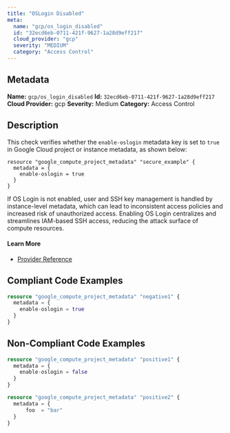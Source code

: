 ```yaml
---
title: "OSLogin Disabled"
meta:
  name: "gcp/os_login_disabled"
  id: "32ecd6eb-0711-421f-9627-1a28d9eff217"
  cloud_provider: "gcp"
  severity: "MEDIUM"
  category: "Access Control"
---
```

## Metadata
**Name:** `gcp/os_login_disabled`
**Id:** `32ecd6eb-0711-421f-9627-1a28d9eff217`
**Cloud Provider:** gcp
**Severity:** Medium
**Category:** Access Control
## Description
This check verifies whether the `enable-oslogin` metadata key is set to `true` in Google Cloud project or instance metadata, as shown below:

```
resource "google_compute_project_metadata" "secure_example" {
  metadata = {
    enable-oslogin = true
  }
}
```

If OS Login is not enabled, user and SSH key management is handled by instance-level metadata, which can lead to inconsistent access policies and increased risk of unauthorized access. Enabling OS Login centralizes and streamlines IAM-based SSH access, reducing the attack surface of compute resources.

#### Learn More

 - [Provider Reference](https://registry.terraform.io/providers/hashicorp/google/latest/docs/resources/compute_project_metadata#metadata)


## Compliant Code Examples
```terraform
resource "google_compute_project_metadata" "negative1" {
  metadata = {
    enable-oslogin = true
  }
}

```
## Non-Compliant Code Examples
```terraform
resource "google_compute_project_metadata" "positive1" {
  metadata = {
    enable-oslogin = false
  }
}

resource "google_compute_project_metadata" "positive2" {
  metadata = {
      foo  = "bar"
  }
}

```